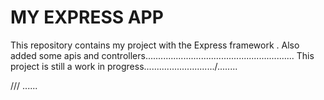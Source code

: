 MY EXPRESS APP
====
This repository contains my project with the Express framework .
Also  added some apis and controllers...........................................................
This project is still a work in progress............................/........

///
......
